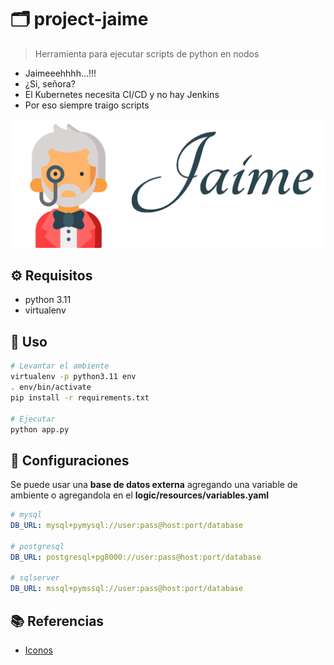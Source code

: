 # :card_index_dividers: project-jaime

> Herramienta para ejecutar scripts de python en nodos

- Jaimeeehhhh...!!!
- ¿Si, señora?
- El Kubernetes necesita CI/CD y no hay Jenkins
- Por eso siempre traigo scripts

![alt](img/logo.png)

## :gear: Requisitos

- python 3.11
- virtualenv

## :tada: Uso

```bash
# Levantar el ambiente
virtualenv -p python3.11 env
. env/bin/activate
pip install -r requirements.txt

# Ejecutar
python app.py
```

## :hammer: Configuraciones

Se puede usar una **base de datos externa** agregando una variable de ambiente o agregandola en el **logic/resources/variables.yaml**

```yaml
# mysql
DB_URL: mysql+pymysql://user:pass@host:port/database

# postgresql
DB_URL: postgresql+pg8000://user:pass@host:port/database

# sqlserver
DB_URL: mssql+pymssql://user:pass@host:port/database

```

## :books: Referencias

- [Iconos](https://github.com/ikatyang/emoji-cheat-sheet/blob/master/README.md)
